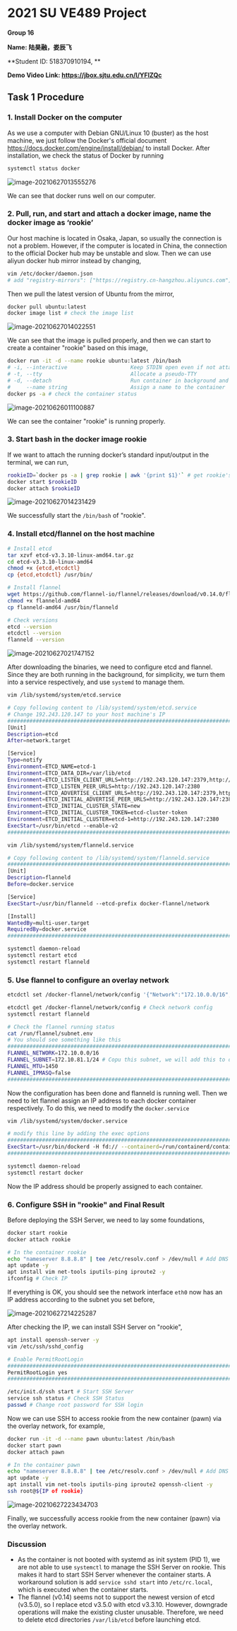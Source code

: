 # 2021 SU VE489 Project

**Group 16**

**Name: 陆昊融，娄辰飞**

**Student ID: 518370910194, **

**Demo Video Link: https://jbox.sjtu.edu.cn/l/YFlZQc**



## Task 1 Procedure

### 1. Install Docker on the computer

As we use a computer with Debian GNU/Linux 10 (buster) as the host machine, we just follow the Docker's official document https://docs.docker.com/engine/install/debian/ to install Docker. After installation, we check the status of Docker by running

```bash
systemctl status docker
```

![image-20210627013555276](C:\Users\ancientmodern\AppData\Roaming\Typora\typora-user-images\image-20210627013555276.png)

We can see that docker runs well on our computer.



### 2. Pull, run, and start and attach a docker image, name the docker image as ‘rookie’

Our host machine is located in Osaka, Japan, so usually the connection is not a problem. However, if the computer is located in China, the connection to the official Docker hub may be unstable and slow. Then we can use aliyun docker hub mirror instead by changing,

```bash
vim /etc/docker/daemon.json
# add "registry-mirrors": ["https://registry.cn-hangzhou.aliyuncs.com"] into daemon.json
```

Then we pull the latest version of Ubuntu from the mirror,

```bash
docker pull ubuntu:latest
docker image list # check the image list
```

![image-20210627014022551](C:\Users\ancientmodern\AppData\Roaming\Typora\typora-user-images\image-20210627014022551.png)

We can see that the image is pulled properly, and then we can start to create a container "rookie" based on this image,

```bash
docker run -it -d --name rookie ubuntu:latest /bin/bash
# -i, --interactive                    Keep STDIN open even if not attached
# -t, --tty                            Allocate a pseudo-TTY
# -d, --detach                         Run container in background and print container ID
#     --name string                    Assign a name to the container
docker ps -a # check the container status
```

![image-20210626011100887](C:\Users\ancientmodern\AppData\Roaming\Typora\typora-user-images\image-20210626011100887.png)

We can see the container "rookie" is running properly.



### 3. Start bash in the docker image rookie

If we want to attach the running docker’s  standard input/output in the terminal, we can run,

```bash
rookieID=`docker ps -a | grep rookie | awk '{print $1}'` # get rookie's ID
docker start $rookieID
docker attach $rookieID
```

![image-20210627014231429](C:\Users\ancientmodern\AppData\Roaming\Typora\typora-user-images\image-20210627014231429.png)

We successfully start the `/bin/bash` of "rookie".



### 4. Install etcd/flannel on the host machine

```bash
# Install etcd
tar xzvf etcd-v3.3.10-linux-amd64.tar.gz
cd etcd-v3.3.10-linux-amd64
chmod +x {etcd,etcdctl}
cp {etcd,etcdctl} /usr/bin/

# Install flannel
wget https://github.com/flannel-io/flannel/releases/download/v0.14.0/flanneld-amd64
chmod +x flanneld-amd64
cp flanneld-amd64 /usr/bin/flanneld

# Check versions
etcd --version
etcdctl --version
flanneld --version
```

![image-20210627021747152](C:\Users\ancientmodern\AppData\Roaming\Typora\typora-user-images\image-20210627021747152.png)

After downloading the binaries, we need to configure etcd and flannel. Since they are both running in the background, for simplicity, we turn them into a service respectively, and use `systemd` to manage them.

```bash
vim /lib/systemd/system/etcd.service

# Copy following content to /lib/systemd/system/etcd.service
# Change 192.243.120.147 to your host machine's IP
##############################################################################
[Unit]
Description=etcd
After=network.target

[Service]
Type=notify
Environment=ETCD_NAME=etcd-1
Environment=ETCD_DATA_DIR=/var/lib/etcd
Environment=ETCD_LISTEN_CLIENT_URLS=http://192.243.120.147:2379,http://127.0.0.1:2379
Environment=ETCD_LISTEN_PEER_URLS=http://192.243.120.147:2380
Environment=ETCD_ADVERTISE_CLIENT_URLS=http://192.243.120.147:2379,http://127.0.0.1:2379
Environment=ETCD_INITIAL_ADVERTISE_PEER_URLS=http://192.243.120.147:2380
Environment=ETCD_INITIAL_CLUSTER_STATE=new
Environment=ETCD_INITIAL_CLUSTER_TOKEN=etcd-cluster-token
Environment=ETCD_INITIAL_CLUSTER=etcd-1=http://192.243.120.147:2380
ExecStart=/usr/bin/etcd --enable-v2
##############################################################################

vim /lib/systemd/system/flanneld.service

# Copy following content to /lib/systemd/system/flanneld.service
##############################################################################
[Unit]
Description=flanneld
Before=docker.service

[Service]
ExecStart=/usr/bin/flanneld --etcd-prefix docker-flannel/network

[Install]
WantedBy=multi-user.target
RequiredBy=docker.service
##############################################################################

systemctl daemon-reload
systemctl restart etcd
systemctl restart flanneld
```



### 5. Use flannel to configure an overlay network

```bash
etcdctl set /docker-flannel/network/config '{"Network":"172.10.0.0/16", "SubnetMin": "172.10.1.0", "SubnetMax": "172.10.254.0", "Backend": {"Type": "vxlan"}}'

etcdctl get /docker-flannel/network/config # Check network config
systemctl restart flanneld

# Check the flannel running status
cat /run/flannel/subnet.env
# You should see something like this
##############################################################################
FLANNEL_NETWORK=172.10.0.0/16
FLANNEL_SUBNET=172.10.81.1/24 # Copu this subnet, we will add this to docker.service
FLANNEL_MTU=1450
FLANNEL_IPMASQ=false
##############################################################################
```

Now the configuration has been done and flanneld is running well. Then we need to let flannel assign an IP address to each docker container respectively. To do this, we need to modify the `docker.service`

```bash
vim /lib/systemd/system/docker.service

# modify this line by adding the exec options
##############################################################################
ExecStart=/usr/bin/dockerd -H fd:// --containerd=/run/containerd/containerd.sock --bip=10.3.50.1//24 --ip-masq=true --mtu=1450
##############################################################################

systemctl daemon-reload
systemctl restart docker
```

Now the IP address should be properly assigned to each container.



### 6. Configure SSH in "rookie" and Final Result

Before deploying the SSH Server, we need to lay some foundations,

```bash
docker start rookie
docker attach rookie

# In the container rookie
echo "nameserver 8.8.8.8" | tee /etc/resolv.conf > /dev/null # Add DNS 8.8.8.8
apt update -y
apt install vim net-tools iputils-ping iproute2 -y
ifconfig # Check IP
```

If everything is OK, you should see the network interface `eth0` now has an IP address according to the subnet you set before,

![image-20210627214225287](C:\Users\ancientmodern\AppData\Roaming\Typora\typora-user-images\image-20210627214225287.png)

After checking the IP, we can install SSH Server on "rookie",

```bash
apt install openssh-server -y
vim /etc/ssh/sshd_config

# Enable PermitRootLogin
##############################################################################
PermitRootLogin yes
##############################################################################

/etc/init.d/ssh start # Start SSH Server
service ssh status # Check SSH Status
passwd # Change root password for SSH login
```

Now we can use SSH to access rookie from the new container (pawn) via the overlay network, for example,

```bash
docker run -it -d --name pawn ubuntu:latest /bin/bash
docker start pawn
docker attach pawn

# In the container pawn
echo "nameserver 8.8.8.8" | tee /etc/resolv.conf > /dev/null # Add DNS 8.8.8.8
apt update -y
apt install vim net-tools iputils-ping iproute2 openssh-client -y
ssh root@${IP of rookie}
```

![image-20210627223434703](C:\Users\ancientmodern\AppData\Roaming\Typora\typora-user-images\image-20210627223434703.png)

Finally, we successfully access rookie from the new container (pawn) via the overlay network.



### Discussion

+ As the container is not booted with systemd as init system (PID 1), we are not able to use `systemctl` to manage the SSH Server on rookie. This makes it hard to start SSH Server whenever the container starts. A workaround solution is add `service sshd start` into `/etc/rc.local`, which is executed when the container starts.
+ The flannel (v0.14) seems not to support the newest version of etcd (v3.5.0), so I replace etcd v3.5.0 with etcd v3.3.10. However, downgrade operations will make the existing cluster unusable. Therefore, we need to delete etcd directories `/var/lib/etcd` before launching etcd.




